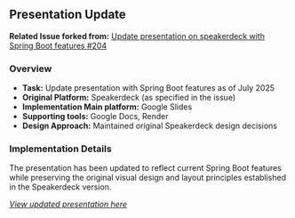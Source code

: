 ## Presentation Update

**Related Issue forked from:** [Update presentation on speakerdeck with Spring Boot features #204](https://github.com/spring-projects/spring-petclinic/issues/204)

### Overview
- **Task:** Update presentation with Spring Boot features as of July 2025
- **Original Platform:** Speakerdeck (as specified in the issue)
- **Implementation Main platform:** Google Slides
- **Supporting tools:** Google Docs, Render
- **Design Approach:** Maintained original Speakerdeck design decisions

### Implementation Details
The presentation has been updated to reflect current Spring Boot features while preserving the original visual design and layout principles established in the Speakerdeck version.


[*View updated presentation here*](https://docs.google.com/presentation/d/e/2PACX-1vSAVB6fIKKRxbXhUgVL_MwP4nhMusWEj-MT9Ek9T8sJjLTzfvtbm3e1Rj3aGi7PIQ/pub?start=false&loop=false&delayms=3000)

